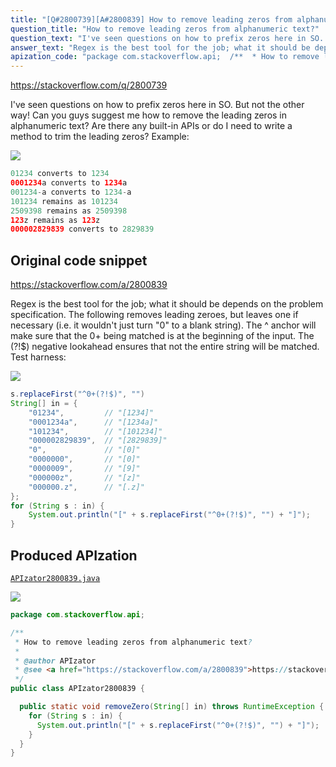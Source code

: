 ```yaml
---
title: "[Q#2800739][A#2800839] How to remove leading zeros from alphanumeric text?"
question_title: "How to remove leading zeros from alphanumeric text?"
question_text: "I've seen questions on how to prefix zeros here in SO. But not the other way! Can you guys suggest me how to remove the leading zeros in alphanumeric text? Are there any built-in APIs or do I need to write a method to trim the leading zeros? Example:"
answer_text: "Regex is the best tool for the job; what it should be depends on the problem specification. The following removes leading zeroes, but leaves one if necessary (i.e. it wouldn't just turn \"0\" to a blank string). The ^ anchor will make sure that the 0+ being matched is at the beginning of the input. The (?!$) negative lookahead ensures that not the entire string will be matched. Test harness:"
apization_code: "package com.stackoverflow.api;  /**  * How to remove leading zeros from alphanumeric text?  *  * @author APIzator  * @see <a href=\"https://stackoverflow.com/a/2800839\">https://stackoverflow.com/a/2800839</a>  */ public class APIzator2800839 {    public static void removeZero(String[] in) throws RuntimeException {     for (String s : in) {       System.out.println(\"[\" + s.replaceFirst(\"^0+(?!$)\", \"\") + \"]\");     }   } }"
---
```


https://stackoverflow.com/q/2800739

I&#x27;ve seen questions on how to prefix zeros here in SO. But not the other way!
Can you guys suggest me how to remove the leading zeros in alphanumeric text? Are there any built-in APIs or do I need to write a method to trim the leading zeros?
Example:


<div class="code-logo"><img src="/stackoverflow.png" /></div>

```java
01234 converts to 1234
0001234a converts to 1234a
001234-a converts to 1234-a
101234 remains as 101234
2509398 remains as 2509398
123z remains as 123z
000002829839 converts to 2829839
```


## Original code snippet

https://stackoverflow.com/a/2800839

Regex is the best tool for the job; what it should be depends on the problem specification. The following removes leading zeroes, but leaves one if necessary (i.e. it wouldn&#x27;t just turn &quot;0&quot; to a blank string).
The ^ anchor will make sure that the 0+ being matched is at the beginning of the input. The (?!$) negative lookahead ensures that not the entire string will be matched.
Test harness:

<div class="code-logo"><img src="/stackoverflow.png" /></div>

```java
s.replaceFirst("^0+(?!$)", "")
String[] in = {
    "01234",         // "[1234]"
    "0001234a",      // "[1234a]"
    "101234",        // "[101234]"
    "000002829839",  // "[2829839]"
    "0",             // "[0]"
    "0000000",       // "[0]"
    "0000009",       // "[9]"
    "000000z",       // "[z]"
    "000000.z",      // "[.z]"
};
for (String s : in) {
    System.out.println("[" + s.replaceFirst("^0+(?!$)", "") + "]");
}
```

## Produced APIzation

[`APIzator2800839.java`](https://github.com/pasqualesalza/apization-temp-data/raw/master/search/APIzator2800839.java)

<div class="code-logo"><img src="/apizator.png" /></div>

```java
package com.stackoverflow.api;

/**
 * How to remove leading zeros from alphanumeric text?
 *
 * @author APIzator
 * @see <a href="https://stackoverflow.com/a/2800839">https://stackoverflow.com/a/2800839</a>
 */
public class APIzator2800839 {

  public static void removeZero(String[] in) throws RuntimeException {
    for (String s : in) {
      System.out.println("[" + s.replaceFirst("^0+(?!$)", "") + "]");
    }
  }
}

```
